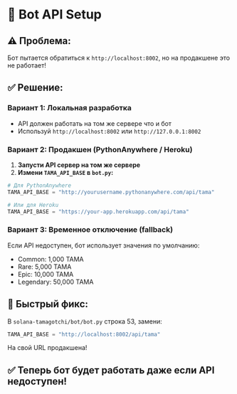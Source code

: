 # 🤖 Bot API Setup

## ⚠️ Проблема:
Бот пытается обратиться к `http://localhost:8002`, но на продакшене это не работает!

## ✅ Решение:

### Вариант 1: Локальная разработка
- API должен работать на том же сервере что и бот
- Используй `http://localhost:8002` или `http://127.0.0.1:8002`

### Вариант 2: Продакшен (PythonAnywhere / Heroku)
1. **Запусти API сервер на том же сервере**
2. **Измени `TAMA_API_BASE` в `bot.py`:**

```python
# Для PythonAnywhere
TAMA_API_BASE = "http://yourusername.pythonanywhere.com/api/tama"

# Или для Heroku
TAMA_API_BASE = "https://your-app.herokuapp.com/api/tama"
```

### Вариант 3: Временное отключение (fallback)
Если API недоступен, бот использует значения по умолчанию:
- Common: 1,000 TAMA
- Rare: 5,000 TAMA
- Epic: 10,000 TAMA
- Legendary: 50,000 TAMA

## 🚀 Быстрый фикс:

В `solana-tamagotchi/bot/bot.py` строка 53, замени:
```python
TAMA_API_BASE = "http://localhost:8002/api/tama"
```

На свой URL продакшена!

## ✅ Теперь бот будет работать даже если API недоступен!


